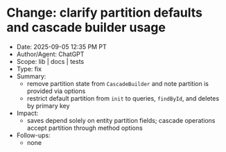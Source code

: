 # Change: clarify partition defaults and cascade builder usage

- Date: 2025-09-05 12:35 PM PT
- Author/Agent: ChatGPT
- Scope: lib | docs | tests
- Type: fix
- Summary:
  - remove partition state from `CascadeBuilder` and note partition is provided via options
  - restrict default partition from `init` to queries, `findById`, and deletes by primary key
- Impact:
  - saves depend solely on entity partition fields; cascade operations accept partition through method options
- Follow-ups:
  - none
